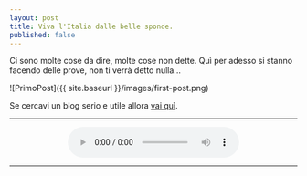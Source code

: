 ```yaml
---
layout: post
title: Viva l'Italia dalle belle sponde.
published: false
---
```


Ci sono molte cose da dire, molte cose non dette. Quì per adesso si stanno facendo delle prove, non ti verrà detto nulla...

![PrimoPost]({{ site.baseurl }}/images/first-post.png)

Se cercavi un blog serio e utile allora [vai quì](http://nvdaes.github.io/). 

---

<div align="center">
<audio controls src="https://drive.google.com/uc?export=download&id=1t63VETJzbvXFKMscq2WCmCIyMd85CFrV">Il browser ha l'audio disattivato.</audio>
</div>

---
